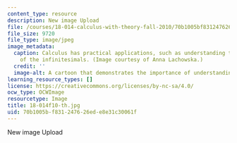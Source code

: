 ```yaml
---
content_type: resource
description: New image Upload
file: /courses/18-014-calculus-with-theory-fall-2010/70b1005bf831247626ede8e31c30061f_18-014f10-th.jpg
file_size: 9720
file_type: image/jpeg
image_metadata:
  caption: Calculus has practical applications, such as understanding the true meaning
    of the infinitesimals. (Image courtesy of Anna Lachowska.)
  credit: ''
  image-alt: A cartoon that demonstrates the importance of understanding the infinitestimals.
learning_resource_types: []
license: https://creativecommons.org/licenses/by-nc-sa/4.0/
ocw_type: OCWImage
resourcetype: Image
title: 18-014f10-th.jpg
uid: 70b1005b-f831-2476-26ed-e8e31c30061f
---
```

New image Upload